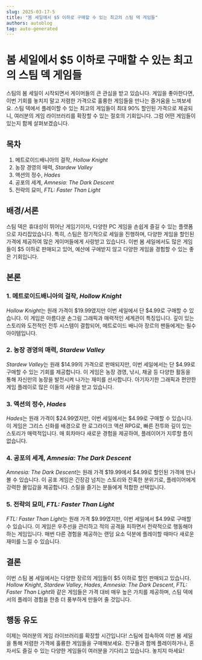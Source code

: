 ```yaml
---
slug: 2025-03-17-5
title: "봄 세일에서 $5 이하로 구매할 수 있는 최고의 스팀 덱 게임들"
authors: autoblog
tag: auto-generated
---
```


# 봄 세일에서 $5 이하로 구매할 수 있는 최고의 스팀 덱 게임들

스팀의 봄 세일이 시작되면서 게이머들의 큰 관심을 받고 있습니다. 게임을 좋아한다면, 이번 기회를 놓치지 말고 저렴한 가격으로 훌륭한 게임들을 만나는 즐거움을 느껴보세요. 스팀 덱에서 플레이할 수 있는 최고의 게임들이 최대 90% 할인된 가격으로 제공되니, 여러분의 게임 라이브러리를 확장할 수 있는 절호의 기회입니다. 그럼 어떤 게임들이 있는지 함께 살펴보겠습니다.

## 목차
1. 메트로이드배니아의 걸작, *Hollow Knight*
2. 농장 경영의 매력, *Stardew Valley*
3. 액션의 정수, *Hades*
4. 공포의 세계, *Amnesia: The Dark Descent*
5. 전략의 묘미, *FTL: Faster Than Light*

## 배경/서론
스팀 덱은 휴대성이 뛰어난 게임기이자, 다양한 PC 게임을 손쉽게 즐길 수 있는 플랫폼으로 자리잡았습니다. 특히, 스팀은 정기적으로 세일을 진행하며, 다양한 게임을 할인된 가격에 제공하여 많은 게이머들에게 사랑받고 있습니다. 이번 봄 세일에서도 많은 게임들이 $5 이하로 판매되고 있어, 예산에 구애받지 않고 다양한 게임을 경험할 수 있는 좋은 기회입니다.

## 본론
### 1. 메트로이드배니아의 걸작, *Hollow Knight*
*Hollow Knight*는 원래 가격이 $19.99였지만 이번 세일에서 단 $4.99로 구매할 수 있습니다. 이 게임은 아름다운 손그림 그래픽과 매력적인 세계관이 특징입니다. 깊이 있는 스토리와 도전적인 전투 시스템이 결합되어, 메트로이드 배니아 장르의 팬들에게는 필수 아이템입니다.

### 2. 농장 경영의 매력, *Stardew Valley*
*Stardew Valley*는 원래 $14.99의 가격으로 판매되지만, 이번 세일에서는 단 $4.99로 구매할 수 있는 기회를 제공합니다. 이 게임은 농장 경영, 낚시, 채굴 등 다양한 활동을 통해 자신만의 농장을 발전시켜 나가는 재미를 선사합니다. 아기자기한 그래픽과 편안한 게임 플레이로 많은 이들의 사랑을 받고 있습니다.

### 3. 액션의 정수, *Hades*
*Hades*는 원래 가격이 $24.99였지만, 이번 세일에서는 $4.99로 구매할 수 있습니다. 이 게임은 그리스 신화를 배경으로 한 로그라이크 액션 RPG로, 빠른 전투와 깊이 있는 스토리가 매력적입니다. 매 회차마다 새로운 경험을 제공하여, 플레이어가 지루할 틈이 없습니다.

### 4. 공포의 세계, *Amnesia: The Dark Descent*
*Amnesia: The Dark Descent*는 원래 가격 $19.99에서 $4.99로 할인된 가격에 만나볼 수 있습니다. 이 공포 게임은 긴장감 넘치는 스토리와 잔혹한 분위기로, 플레이어에게 강력한 몰입감을 제공합니다. 스릴을 즐기는 분들에게 적합한 선택입니다.

### 5. 전략의 묘미, *FTL: Faster Than Light*
*FTL: Faster Than Light*는 원래 가격 $9.99였지만, 이번 세일에서 $4.99로 구매할 수 있습니다. 이 게임은 우주선을 관리하고 적의 공격을 피하면서 전략적으로 행동해야 하는 게임입니다. 매번 다른 경험을 제공하는 랜덤 요소 덕분에 플레이할 때마다 새로운 재미를 느낄 수 있습니다.

## 결론
이번 스팀 봄 세일에서는 다양한 장르의 게임들이 $5 이하로 할인 판매되고 있습니다. *Hollow Knight*, *Stardew Valley*, *Hades*, *Amnesia: The Dark Descent*, *FTL: Faster Than Light*와 같은 게임들은 가격 대비 매우 높은 가치를 제공하며, 스팀 덱에서의 플레이 경험을 한층 더 풍부하게 만들어 줄 것입니다.

## 행동 유도
이제는 여러분의 게임 라이브러리를 확장할 시간입니다! 스팀에 접속하여 이번 봄 세일을 통해 저렴한 가격에 훌륭한 게임들을 구매해보세요. 친구들과 함께 플레이하거나, 혼자서도 즐길 수 있는 다양한 게임들이 여러분을 기다리고 있습니다. 놓치지 마세요!